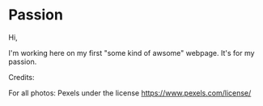 # Passion
Hi, 

I'm working here on my first "some kind of awsome" webpage. It's for my passion. 

Credits: 

For all photos: Pexels under the license https://www.pexels.com/license/
